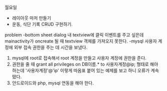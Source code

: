월요일 
- 레이아웃 마저 만들기
- 운동, 식단 기록 CRUD 구현하기. 

problem
-bottom sheet dialog 내 textview에 클릭 이벤트를 주고 싶은데 mainactivity가 oncreate 될 때 textview 객체를 가져오지 못한다. 
-mysql 사용자 계정에 외부 접속 권한을 주는 데 시간을 보냈다.
1. mysql에 root로 접속해서 root 계정을 만들고 사용자 계정에 권한을 준다.
2. 권한을 줄 때 grant all privileges on DB이름.* to 사용자계정@ip; 형태로 해야 하는데 
  '사용자계정'@'ip' 이렇게 따옴표 붙어 있는 예제를 보고 하니 오류가 계속 떴다. 
3. 안드로이드와 php, mysql 연동을 해야 한다. 
